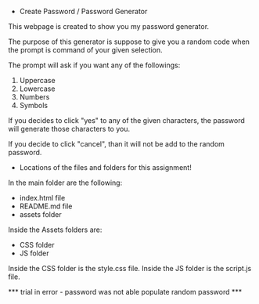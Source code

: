 * Create Password / Password Generator

This webpage is created to show you my password generator.

The purpose of this generator is suppose to give you a random code when the prompt is command of your given selection.

The prompt will ask if you want any of the followings:

1. Uppercase
2. Lowercase
3. Numbers
4. Symbols

If you decides to click "yes" to any of the given characters, the password will generate those characters to you.

If you decide to click "cancel", than it will not be add to the random password.


* Locations of the files and folders for this assignment!

In the main folder are the following:
- index.html file
- README.md file
- assets folder

Inside the Assets folders are:
- CSS folder
- JS folder

Inside the CSS folder is the style.css file.
Inside the JS folder is the script.js file.


*** trial in error - password was not able populate random password ***